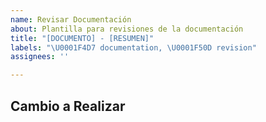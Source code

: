 ```yaml
---
name: Revisar Documentación
about: Plantilla para revisiones de la documentación
title: "[DOCUMENTO] - [RESUMEN]"
labels: "\U0001F4D7 documentation, \U0001F50D revision"
assignees: ''

---
```


## Cambio a Realizar
